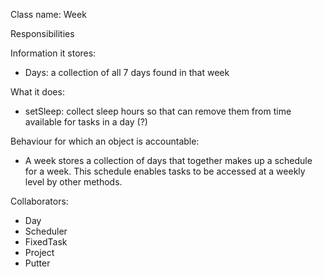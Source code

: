 Class name: Week

Responsibilities

Information it stores:
* Days: a collection of all 7 days found in that week

What it does:
* setSleep: collect sleep hours so that can remove them from time available for tasks in a day (?)

Behaviour for which an object is accountable:
* A week stores a collection of days that together makes up a schedule for a week. This schedule enables tasks to be accessed at a weekly level by other methods.

Collaborators:
* Day
* Scheduler
* FixedTask
* Project
* Putter